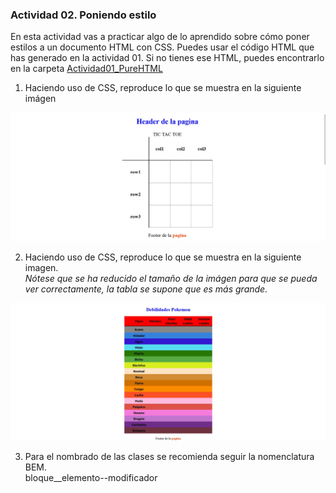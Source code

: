 ### Actividad 02. Poniendo estilo

En esta actividad vas a practicar algo de lo aprendido sobre cómo poner estilos a un documento HTML con CSS. Puedes usar el código HTML que has generado en la actividad 01. Si no tienes ese HTML, puedes encontrarlo en la carpeta [Actividad01_PureHTML](https://github.com/Lainezz/DIW_2324/tree/main/TeoriaHTML/ActividadTabla_CSS)

1. Haciendo uso de CSS, reproduce lo que se muestra en la siguiente imágen

![Documento 1](images/doc1.jpg)

2. Haciendo uso de CSS, reproduce lo que se muestra en la siguiente imagen.  
*Nótese que se ha reducido el tamaño de la imágen para que se pueda ver correctamente, la tabla se supone que es más grande.*

![Documento 2](images/doc2.jpg)

3. Para el nombrado de las clases se recomienda seguir la nomenclatura BEM.  
bloque__elemento--modificador
